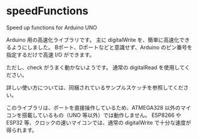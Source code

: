 # speedFunctions
Speed up functions for Arduino UNO

Arduino 用の高速化ライブラリです。
主に digitalWrite を、簡単に高速化できるようにしました。
Bポート、Dポートなどと意識せず、Arduino のピン番号を指定するだけで高速 I/O ができます。

ただし、check がうまく動かないようです。
通常の digitalRead を使用してください。

詳しい使い方については、同梱されているサンプルスケッチを参照してください。

このライブラリは、ポートを直接操作しているため、ATMEGA328 以外のマイコンを搭載しているもの（UNO 等以外）では動作しません。
ESP8266 や ESP32 等、クロックの速いマイコンでは、通常の digitalWrite で十分な速度が得られます。
